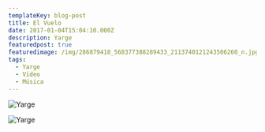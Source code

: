 ```yaml
---
templateKey: blog-post
title: El Vuelo
date: 2017-01-04T15:04:10.000Z
description: Yarge
featuredpost: true
featuredimage: /img/286879418_568377388289433_2113740121243506260_n.jpg
tags:
  - Yarge
  - Video
  - Música
---
```

![Yarge](/img/286349431_456733576262240_1824747186245300646_n.jpg "Yarge")

![Yarge](/img/286461080_1021256008496218_48686206980622416_n.jpg "Yarge")